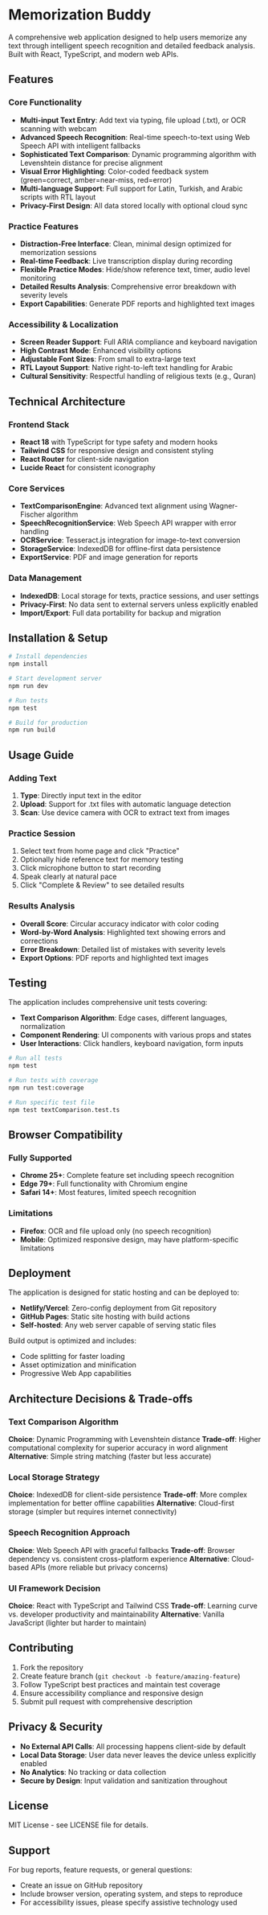 # Memorization Buddy

A comprehensive web application designed to help users memorize any text through intelligent speech recognition and detailed feedback analysis. Built with React, TypeScript, and modern web APIs.

## Features

### Core Functionality
- **Multi-input Text Entry**: Add text via typing, file upload (.txt), or OCR scanning with webcam
- **Advanced Speech Recognition**: Real-time speech-to-text using Web Speech API with intelligent fallbacks
- **Sophisticated Text Comparison**: Dynamic programming algorithm with Levenshtein distance for precise alignment
- **Visual Error Highlighting**: Color-coded feedback system (green=correct, amber=near-miss, red=error)
- **Multi-language Support**: Full support for Latin, Turkish, and Arabic scripts with RTL layout
- **Privacy-First Design**: All data stored locally with optional cloud sync

### Practice Features
- **Distraction-Free Interface**: Clean, minimal design optimized for memorization sessions
- **Real-time Feedback**: Live transcription display during recording
- **Flexible Practice Modes**: Hide/show reference text, timer, audio level monitoring
- **Detailed Results Analysis**: Comprehensive error breakdown with severity levels
- **Export Capabilities**: Generate PDF reports and highlighted text images

### Accessibility & Localization
- **Screen Reader Support**: Full ARIA compliance and keyboard navigation
- **High Contrast Mode**: Enhanced visibility options
- **Adjustable Font Sizes**: From small to extra-large text
- **RTL Layout Support**: Native right-to-left text handling for Arabic
- **Cultural Sensitivity**: Respectful handling of religious texts (e.g., Quran)

## Technical Architecture

### Frontend Stack
- **React 18** with TypeScript for type safety and modern hooks
- **Tailwind CSS** for responsive design and consistent styling
- **React Router** for client-side navigation
- **Lucide React** for consistent iconography

### Core Services
- **TextComparisonEngine**: Advanced text alignment using Wagner-Fischer algorithm
- **SpeechRecognitionService**: Web Speech API wrapper with error handling
- **OCRService**: Tesseract.js integration for image-to-text conversion
- **StorageService**: IndexedDB for offline-first data persistence
- **ExportService**: PDF and image generation for reports

### Data Management
- **IndexedDB**: Local storage for texts, practice sessions, and user settings
- **Privacy-First**: No data sent to external servers unless explicitly enabled
- **Import/Export**: Full data portability for backup and migration

## Installation & Setup

```bash
# Install dependencies
npm install

# Start development server
npm run dev

# Run tests
npm test

# Build for production
npm run build
```

## Usage Guide

### Adding Text
1. **Type**: Directly input text in the editor
2. **Upload**: Support for .txt files with automatic language detection
3. **Scan**: Use device camera with OCR to extract text from images

### Practice Session
1. Select text from home page and click "Practice"
2. Optionally hide reference text for memory testing
3. Click microphone button to start recording
4. Speak clearly at natural pace
5. Click "Complete & Review" to see detailed results

### Results Analysis
- **Overall Score**: Circular accuracy indicator with color coding
- **Word-by-Word Analysis**: Highlighted text showing errors and corrections
- **Error Breakdown**: Detailed list of mistakes with severity levels
- **Export Options**: PDF reports and highlighted text images

## Testing

The application includes comprehensive unit tests covering:
- **Text Comparison Algorithm**: Edge cases, different languages, normalization
- **Component Rendering**: UI components with various props and states
- **User Interactions**: Click handlers, keyboard navigation, form inputs

```bash
# Run all tests
npm test

# Run tests with coverage
npm run test:coverage

# Run specific test file
npm test textComparison.test.ts
```

## Browser Compatibility

### Fully Supported
- **Chrome 25+**: Complete feature set including speech recognition
- **Edge 79+**: Full functionality with Chromium engine
- **Safari 14+**: Most features, limited speech recognition

### Limitations
- **Firefox**: OCR and file upload only (no speech recognition)
- **Mobile**: Optimized responsive design, may have platform-specific limitations

## Deployment

The application is designed for static hosting and can be deployed to:
- **Netlify/Vercel**: Zero-config deployment from Git repository
- **GitHub Pages**: Static site hosting with build actions
- **Self-hosted**: Any web server capable of serving static files

Build output is optimized and includes:
- Code splitting for faster loading
- Asset optimization and minification  
- Progressive Web App capabilities

## Architecture Decisions & Trade-offs

### Text Comparison Algorithm
**Choice**: Dynamic Programming with Levenshtein distance
**Trade-off**: Higher computational complexity for superior accuracy in word alignment
**Alternative**: Simple string matching (faster but less accurate)

### Local Storage Strategy  
**Choice**: IndexedDB for client-side persistence
**Trade-off**: More complex implementation for better offline capabilities
**Alternative**: Cloud-first storage (simpler but requires internet connectivity)

### Speech Recognition Approach
**Choice**: Web Speech API with graceful fallbacks
**Trade-off**: Browser dependency vs. consistent cross-platform experience
**Alternative**: Cloud-based APIs (more reliable but privacy concerns)

### UI Framework Decision
**Choice**: React with TypeScript and Tailwind CSS
**Trade-off**: Learning curve vs. developer productivity and maintainability
**Alternative**: Vanilla JavaScript (lighter but harder to maintain)

## Contributing

1. Fork the repository
2. Create feature branch (`git checkout -b feature/amazing-feature`)
3. Follow TypeScript best practices and maintain test coverage
4. Ensure accessibility compliance and responsive design
5. Submit pull request with comprehensive description

## Privacy & Security

- **No External API Calls**: All processing happens client-side by default
- **Local Data Storage**: User data never leaves the device unless explicitly enabled
- **No Analytics**: No tracking or data collection
- **Secure by Design**: Input validation and sanitization throughout

## License

MIT License - see LICENSE file for details.

## Support

For bug reports, feature requests, or general questions:
- Create an issue on GitHub repository
- Include browser version, operating system, and steps to reproduce
- For accessibility issues, please specify assistive technology used